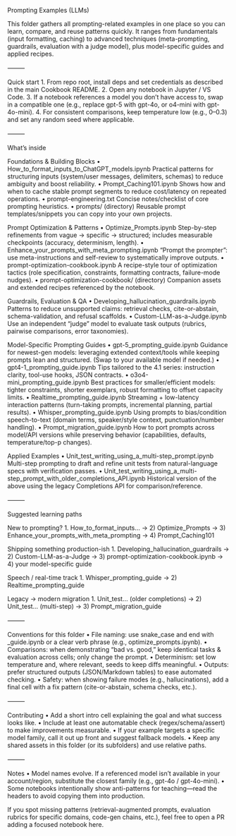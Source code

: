 Prompting Examples (LLMs)

This folder gathers all prompting-related examples in one place so you can learn, compare, and reuse patterns quickly. It ranges from fundamentals (input formatting, caching) to advanced techniques (meta-prompting, guardrails, evaluation with a judge model), plus model-specific guides and applied recipes.

⸻

Quick start
	1.	From repo root, install deps and set credentials as described in the main Cookbook README.
	2.	Open any notebook in Jupyter / VS Code.
	3.	If a notebook references a model you don’t have access to, swap in a compatible one (e.g., replace gpt-5 with gpt-4o, or o4-mini with gpt-4o-mini).
	4.	For consistent comparisons, keep temperature low (e.g., 0–0.3) and set any random seed where applicable.

⸻

What’s inside

Foundations & Building Blocks
	•	How_to_format_inputs_to_ChatGPT_models.ipynb
Practical patterns for structuring inputs (system/user messages, delimiters, schemas) to reduce ambiguity and boost reliability.
	•	Prompt_Caching101.ipynb
Shows how and when to cache stable prompt segments to reduce cost/latency on repeated operations.
	•	prompt-engineering.txt
Concise notes/checklist of core prompting heuristics.
	•	prompts/ (directory)
Reusable prompt templates/snippets you can copy into your own projects.

Prompt Optimization & Patterns
	•	Optimize_Prompts.ipynb
Step-by-step refinements from vague → specific → structured; includes measurable checkpoints (accuracy, determinism, length).
	•	Enhance_your_prompts_with_meta_prompting.ipynb
“Prompt the prompter”: use meta-instructions and self-review to systematically improve outputs.
	•	prompt-optimization-cookbook.ipynb
A recipe-style tour of optimization tactics (role specification, constraints, formatting contracts, failure-mode nudges).
	•	prompt-optimization-cookbook/ (directory)
Companion assets and extended recipes referenced by the notebook.

Guardrails, Evaluation & QA
	•	Developing_hallucination_guardrails.ipynb
Patterns to reduce unsupported claims: retrieval checks, cite-or-abstain, schema-validation, and refusal scaffolds.
	•	Custom-LLM-as-a-Judge.ipynb
Use an independent “judge” model to evaluate task outputs (rubrics, pairwise comparisons, error taxonomies).

Model-Specific Prompting Guides
	•	gpt-5_prompting_guide.ipynb
Guidance for newest-gen models: leveraging extended context/tools while keeping prompts lean and structured. (Swap to your available model if needed.)
	•	gpt4-1_prompting_guide.ipynb
Tips tailored to the 4.1 series: instruction clarity, tool-use hooks, JSON contracts.
	•	o3o4-mini_prompting_guide.ipynb
Best practices for smaller/efficient models: tighter constraints, shorter exemplars, robust formatting to offset capacity limits.
	•	Realtime_prompting_guide.ipynb
Streaming + low-latency interaction patterns (turn-taking prompts, incremental planning, partial results).
	•	Whisper_prompting_guide.ipynb
Using prompts to bias/condition speech-to-text (domain terms, speaker/style context, punctuation/number handling).
	•	Prompt_migration_guide.ipynb
How to port prompts across model/API versions while preserving behavior (capabilities, defaults, temperature/top-p changes).

Applied Examples
	•	Unit_test_writing_using_a_multi-step_prompt.ipynb
Multi-step prompting to draft and refine unit tests from natural-language specs with verification passes.
	•	Unit_test_writing_using_a_multi-step_prompt_with_older_completions_API.ipynb
Historical version of the above using the legacy Completions API for comparison/reference.

⸻

Suggested learning paths

New to prompting?
	1.	How_to_format_inputs… → 2) Optimize_Prompts → 3) Enhance_your_prompts_with_meta_prompting → 4) Prompt_Caching101

Shipping something production-ish
	1.	Developing_hallucination_guardrails → 2) Custom-LLM-as-a-Judge → 3) prompt-optimization-cookbook.ipynb → 4) your model-specific guide

Speech / real-time track
	1.	Whisper_prompting_guide → 2) Realtime_prompting_guide

Legacy → modern migration
	1.	Unit_test… (older completions) → 2) Unit_test… (multi-step) → 3) Prompt_migration_guide

⸻

Conventions for this folder
	•	File naming: use snake_case and end with _guide.ipynb or a clear verb phrase (e.g., optimize_prompts.ipynb).
	•	Comparisons: when demonstrating “bad vs. good,” keep identical tasks & evaluation across cells; only change the prompt.
	•	Determinism: set low temperature and, where relevant, seeds to keep diffs meaningful.
	•	Outputs: prefer structured outputs (JSON/Markdown tables) to ease automated checking.
	•	Safety: when showing failure modes (e.g., hallucinations), add a final cell with a fix pattern (cite-or-abstain, schema checks, etc.).

⸻

Contributing
	•	Add a short intro cell explaining the goal and what success looks like.
	•	Include at least one automatable check (regex/schema/assert) to make improvements measurable.
	•	If your example targets a specific model family, call it out up front and suggest fallback models.
	•	Keep any shared assets in this folder (or its subfolders) and use relative paths.

⸻

Notes
	•	Model names evolve. If a referenced model isn’t available in your account/region, substitute the closest family (e.g., gpt-4o / gpt-4o-mini).
	•	Some notebooks intentionally show anti-patterns for teaching—read the headers to avoid copying them into production.

If you spot missing patterns (retrieval-augmented prompts, evaluation rubrics for specific domains, code-gen chains, etc.), feel free to open a PR adding a focused notebook here.
